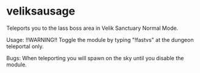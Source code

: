 # veliksausage
Teleports you to the lass boss area in Velik Sanctuary Normal Mode.

Usage:
!!WARNING!! Toggle the module by typing "!fastvs" at the dungeon teleportal only.

Bugs:
When teleporting you will spawn on the sky until you disable the module.
